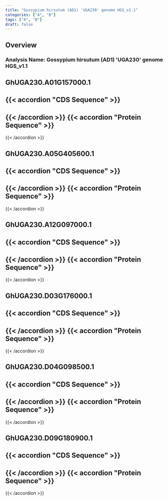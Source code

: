 ```yaml
---
title: "Gossypium hirsutum (AD1) 'UGA230' genome HGS_v1.1"
categories: ["A", "B"]
tags: ["A", "B"]
draft: false
---
```

## Overview
### Analysis Name: Gossypium hirsutum (AD1) 'UGA230' genome HGS_v1.1
## GhUGA230.A01G157000.1
{{< accordion "CDS Sequence" >}}
- 
{{< /accordion >}}
{{< accordion "Protein Sequence" >}}
- 
{{< /accordion >}}
##  GhUGA230.A05G405600.1
{{< accordion "CDS Sequence" >}}
- 
{{< /accordion >}}
{{< accordion "Protein Sequence" >}}
- 
{{< /accordion >}}
##  GhUGA230.A12G097000.1
{{< accordion "CDS Sequence" >}}
- 
{{< /accordion >}}
{{< accordion "Protein Sequence" >}}
- 
{{< /accordion >}}
##  GhUGA230.D03G176000.1
{{< accordion "CDS Sequence" >}}
- 
{{< /accordion >}}
{{< accordion "Protein Sequence" >}}
- 
{{< /accordion >}}
##  GhUGA230.D04G098500.1
{{< accordion "CDS Sequence" >}}
- 
{{< /accordion >}}
{{< accordion "Protein Sequence" >}}
- 
{{< /accordion >}}
##  GhUGA230.D09G180900.1
{{< accordion "CDS Sequence" >}}
- 
{{< /accordion >}}
{{< accordion "Protein Sequence" >}}
- 
{{< /accordion >}}
